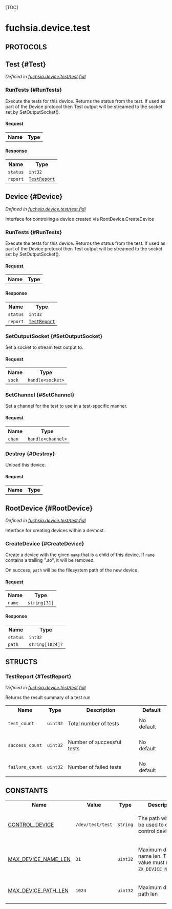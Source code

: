 [TOC]

# fuchsia.device.test


## **PROTOCOLS**

## Test {#Test}
*Defined in [fuchsia.device.test/test.fidl](https://fuchsia.googlesource.com/fuchsia/+/master/zircon/system/fidl/fuchsia-device-test/test.fidl#23)*


### RunTests {#RunTests}

<p>Execute the tests for this device. Returns the status from the test. If
used as part of the Device protocol then Test output will be streamed to
the socket set by SetOutputSocket().</p>

#### Request
<table>
    <tr><th>Name</th><th>Type</th></tr>
    </table>


#### Response
<table>
    <tr><th>Name</th><th>Type</th></tr>
    <tr>
            <td><code>status</code></td>
            <td>
                <code>int32</code>
            </td>
        </tr><tr>
            <td><code>report</code></td>
            <td>
                <code><a class='link' href='#TestReport'>TestReport</a></code>
            </td>
        </tr></table>

## Device {#Device}
*Defined in [fuchsia.device.test/test.fidl](https://fuchsia.googlesource.com/fuchsia/+/master/zircon/system/fidl/fuchsia-device-test/test.fidl#32)*

<p>Interface for controlling a device created via RootDevice.CreateDevice</p>

### RunTests {#RunTests}

<p>Execute the tests for this device. Returns the status from the test. If
used as part of the Device protocol then Test output will be streamed to
the socket set by SetOutputSocket().</p>

#### Request
<table>
    <tr><th>Name</th><th>Type</th></tr>
    </table>


#### Response
<table>
    <tr><th>Name</th><th>Type</th></tr>
    <tr>
            <td><code>status</code></td>
            <td>
                <code>int32</code>
            </td>
        </tr><tr>
            <td><code>report</code></td>
            <td>
                <code><a class='link' href='#TestReport'>TestReport</a></code>
            </td>
        </tr></table>

### SetOutputSocket {#SetOutputSocket}

<p>Set a socket to stream test output to.</p>

#### Request
<table>
    <tr><th>Name</th><th>Type</th></tr>
    <tr>
            <td><code>sock</code></td>
            <td>
                <code>handle&lt;socket&gt;</code>
            </td>
        </tr></table>



### SetChannel {#SetChannel}

<p>Set a channel for the test to use in a test-specific manner.</p>

#### Request
<table>
    <tr><th>Name</th><th>Type</th></tr>
    <tr>
            <td><code>chan</code></td>
            <td>
                <code>handle&lt;channel&gt;</code>
            </td>
        </tr></table>



### Destroy {#Destroy}

<p>Unload this device.</p>

#### Request
<table>
    <tr><th>Name</th><th>Type</th></tr>
    </table>



## RootDevice {#RootDevice}
*Defined in [fuchsia.device.test/test.fidl](https://fuchsia.googlesource.com/fuchsia/+/master/zircon/system/fidl/fuchsia-device-test/test.fidl#53)*

<p>Interface for creating devices within a devhost.</p>

### CreateDevice {#CreateDevice}

<p>Create a device with the given <code>name</code> that is a child of this device.
If <code>name</code> contains a trailing &quot;.so&quot;, it will be removed.</p>
<p>On success, <code>path</code> will be the filesystem path of the new device.</p>

#### Request
<table>
    <tr><th>Name</th><th>Type</th></tr>
    <tr>
            <td><code>name</code></td>
            <td>
                <code>string[31]</code>
            </td>
        </tr></table>


#### Response
<table>
    <tr><th>Name</th><th>Type</th></tr>
    <tr>
            <td><code>status</code></td>
            <td>
                <code>int32</code>
            </td>
        </tr><tr>
            <td><code>path</code></td>
            <td>
                <code>string[1024]?</code>
            </td>
        </tr></table>



## **STRUCTS**

### TestReport {#TestReport}
*Defined in [fuchsia.device.test/test.fidl](https://fuchsia.googlesource.com/fuchsia/+/master/zircon/system/fidl/fuchsia-device-test/test.fidl#13)*



<p>Returns the result summary of a test run</p>


<table>
    <tr><th>Name</th><th>Type</th><th>Description</th><th>Default</th></tr><tr>
            <td><code>test_count</code></td>
            <td>
                <code>uint32</code>
            </td>
            <td><p>Total number of tests</p>
</td>
            <td>No default</td>
        </tr><tr>
            <td><code>success_count</code></td>
            <td>
                <code>uint32</code>
            </td>
            <td><p>Number of successful tests</p>
</td>
            <td>No default</td>
        </tr><tr>
            <td><code>failure_count</code></td>
            <td>
                <code>uint32</code>
            </td>
            <td><p>Number of failed tests</p>
</td>
            <td>No default</td>
        </tr>
</table>













## **CONSTANTS**

<table>
    <tr><th>Name</th><th>Value</th><th>Type</th><th>Description</th></tr><tr>
            <td><a href="https://fuchsia.googlesource.com/fuchsia/+/master/zircon/system/fidl/fuchsia-device-test/test.fidl#10">CONTROL_DEVICE</a></td>
            <td><code>/dev/test/test</code></td>
                    <td><code>String</code></td>
            <td><p>The path which can be used to open the control device</p>
</td>
        </tr>
    <tr>
            <td><a href="https://fuchsia.googlesource.com/fuchsia/+/master/zircon/system/fidl/fuchsia-device-test/test.fidl#46">MAX_DEVICE_NAME_LEN</a></td>
            <td>
                    <code>31</code>
                </td>
                <td><code>uint32</code></td>
            <td><p>Maximum device name len.  This value must match <code>ZX_DEVICE_NAME_MAX</code>.</p>
</td>
        </tr>
    <tr>
            <td><a href="https://fuchsia.googlesource.com/fuchsia/+/master/zircon/system/fidl/fuchsia-device-test/test.fidl#49">MAX_DEVICE_PATH_LEN</a></td>
            <td>
                    <code>1024</code>
                </td>
                <td><code>uint32</code></td>
            <td><p>Maximum device path len</p>
</td>
        </tr>
    
</table>

